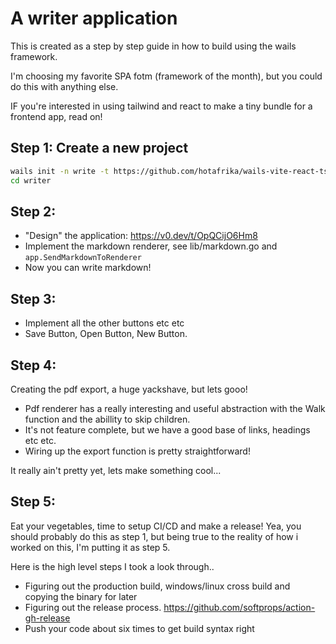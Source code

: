 # A writer application

This is created as a step by step guide in how to build using the wails framework.

I'm choosing my favorite SPA fotm (framework of the month), but you could do this with anything else.

IF you're interested in using tailwind and react to make a tiny bundle for a frontend app, read on!

## Step 1: Create a new project

```bash
wails init -n write -t https://github.com/hotafrika/wails-vite-react-ts-tailwind-template
cd writer
```


## Step 2:

- "Design" the application: https://v0.dev/t/OpQCijO6Hm8
- Implement the markdown renderer, see lib/markdown.go and `app.SendMarkdownToRenderer`
- Now you can write markdown!

## Step 3:

- Implement all the other buttons etc etc
- Save Button, Open Button, New Button.

## Step 4:

Creating the pdf export, a huge yackshave, but lets gooo!

- Pdf renderer has a really interesting and useful abstraction with the Walk function and the abillity to skip children.
- It's not feature complete, but we have a good base of links, headings etc etc.
- Wiring up the export function is pretty straightforward!

It really ain't pretty yet, lets make something cool...


## Step 5:

Eat your vegetables, time to setup CI/CD and make a release! Yea, you should probably do this as step 1, but being true to the reality of how i worked on this, I'm putting it as step 5.

Here is the high level steps I took a look through..

- Figuring out the production build, windows/linux cross build and copying the binary for later
- Figuring out the release process. https://github.com/softprops/action-gh-release 
- Push your code about six times to get build syntax right
